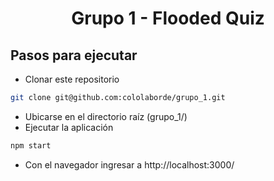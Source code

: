 <h1 align="center">
Grupo 1 - Flooded Quiz
</h1>

## Pasos para ejecutar

- Clonar este repositorio 

```bash
git clone git@github.com:cololaborde/grupo_1.git
```

- Ubicarse en el directorio raíz (grupo_1/)
- Ejecutar la aplicación 
```bash
npm start
```
- Con el navegador ingresar a http://localhost:3000/
